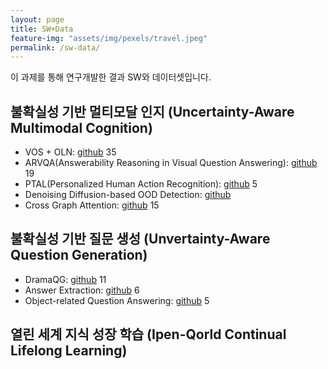 ```yaml
---
layout: page
title: SW+Data
feature-img: "assets/img/pexels/travel.jpeg"
permalink: /sw-data/
---
```


이 과제를 통해 연구개발한 결과 SW와 데이터셋입니다.

## 불확실성 기반 멀티모달 인지 (Uncertainty-Aware Multimodal Cognition)

- VOS + OLN: [github](https://github.com/aseuteurideu/LBA_Project) 35
- ARVQA(Answerability Reasoning in Visual Question Answering): [github](https://github.com/hee-suk-yoon/LBA-ARVQA) 19
- PTAL(Personalized Human Action Recognition): [github](https://github.com/wrko/LBA-PTAL.pytorch) 5
- Denoising Diffusion-based OOD Detection: [github](https://github.com/hushon/ood-diffusion)
- Cross Graph Attention: [github](https://github.com/youngyoung1021/cross-graph-attention) 15

## 불확실성 기반 질문 생성 (Unvertainty-Aware Question Generation)
- DramaQG: [github](https://github.com/gminipark/LBA-DramaQG)  11
- Answer Extraction: [github](https://github.com/gminipark/LBA-answer-extraction) 6
- Object-related Question Answering: [github](https://github.com/statjuns/LBA_generate_objectQA) 5

## 열린 세계 지식 성장 학습 (Ipen-Qorld Continual Lifelong Learning)
